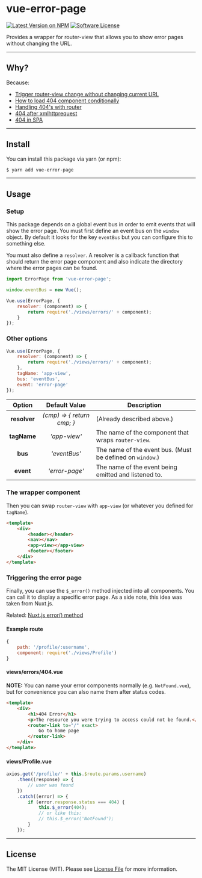 # vue-error-page

[![Latest Version on NPM](https://img.shields.io/npm/v/vue-error-page.svg?style=flat-square)](https://www.npmjs.com/package/vue-error-page)
[![Software License](https://img.shields.io/badge/license-MIT-brightgreen.svg?style=flat-square)](LICENSE.md)

Provides a wrapper for router-view that allows you to show error pages without changing the URL.
___
## Why?

Because:

- [Trigger router-view change without changing current URL](https://github.com/vuejs/vue-router/issues/977)
- [How to load 404 component conditionally](https://forum.vuejs.org/t/how-to-load-404-component-conditionally/7781)
- [Handling 404's with router](https://laracasts.com/discuss/channels/vue/handling-404s-with-router)
- [404 after xmlhttprequest](https://forum.vuejs.org/t/404-after-xmlhttprequest/5362)
- [404 in SPA](https://forum.vuejs.org/t/404-in-spa/9399)

___
## Install

You can install this package via yarn (or npm):

```bash
$ yarn add vue-error-page
```

___
## Usage

### Setup

This package depends on a global event bus in order to emit events that will show the error page. You must first define an event bus on the `window` object. By default it looks for the key `eventBus` but you can configure this to something else.

You must also define a `resolver`. A resolver is a callback function that should return the error page component and also indicate the directory where the error pages can be found.

```js
import ErrorPage from 'vue-error-page';

window.eventBus = new Vue();

Vue.use(ErrorPage, {
    resolver: (component) => {
        return require('./views/errors/' + component);
    }
});
```

### Other options

```js
Vue.use(ErrorPage, {
    resolver: (component) => {
        return require('./views/errors/' + component);
    },
    tagName: 'app-view',
    bus: 'eventBus',
    event: 'error-page'
});
```

Option       | Default Value  | Description
:----------: | :------------: | -----------
**resolver** | *(cmp) => { return cmp; }* | (Already described above.)
**tagName**  | *'app-view'*   | The name of the component that wraps `router-view`.
**bus**      | *'eventBus'*   | The name of the event bus. (Must be defined on `window`.)
**event**    | *'error-page'* | The name of the event being emitted and listened to.

### The wrapper component

Then you can swap `router-view` with `app-view` (or whatever you defined for `tagName`).

```html
<template>
    <div>
        <header></header>
        <nav></nav>
        <app-view></app-view>
        <footer></footer>
    </div>
</template>
```

### Triggering the error page

Finally, you can use the `$_error()` method injected into all components. You can call it to display a specific error page. As a side note, this idea was taken from Nuxt.js.

Related: [Nuxt.js error() method](https://nuxtjs.org/guide/async-data#handling-errors)

#### Example route

```js
{
    path: '/profile/:username',
    component: require('./views/Profile')
}
```

#### views/errors/404.vue

**NOTE:** You can name your error components normally (e.g. `NotFound.vue`), but for convenience you can also name them after status codes.

```html
<template>
    <div>
        <h1>404 Error</h1>
        <p>The resource you were trying to access could not be found.</p>
        <router-link to="/" exact>
            Go to home page
        </router-link>
    </div>
</template>

```

#### views/Profile.vue

```js
axios.get('/profile/' + this.$route.params.username)
    .then((response) => {
        // user was found
    })
    .catch((error) => {
        if (error.response.status === 404) {
            this.$_error(404);
            // or like this:
            // this.$_error('NotFound');
        }
    });
```

___
## License

The MIT License (MIT). Please see [License File](LICENSE.md) for more information.
